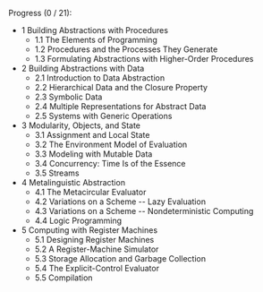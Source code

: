 Progress (0 / 21):  

- 1  Building Abstractions with Procedures
  - 1.1  The Elements of Programming
  - 1.2  Procedures and the Processes They Generate
  - 1.3  Formulating Abstractions with Higher-Order Procedures
- 2  Building Abstractions with Data
  - 2.1  Introduction to Data Abstraction
  - 2.2  Hierarchical Data and the Closure Property
  - 2.3  Symbolic Data
  - 2.4  Multiple Representations for Abstract Data
  - 2.5  Systems with Generic Operations
- 3  Modularity, Objects, and State
  - 3.1  Assignment and Local State
  - 3.2  The Environment Model of Evaluation
  - 3.3  Modeling with Mutable Data
  - 3.4  Concurrency: Time Is of the Essence
  - 3.5  Streams
- 4  Metalinguistic Abstraction
  - 4.1  The Metacircular Evaluator
  - 4.2  Variations on a Scheme -- Lazy Evaluation
  - 4.3  Variations on a Scheme -- Nondeterministic Computing
  - 4.4  Logic Programming
- 5  Computing with Register Machines
  - 5.1  Designing Register Machines
  - 5.2  A Register-Machine Simulator
  - 5.3  Storage Allocation and Garbage Collection
  - 5.4  The Explicit-Control Evaluator
  - 5.5  Compilation